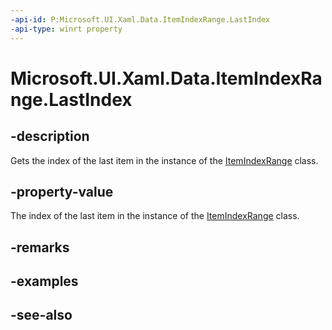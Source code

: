 ```yaml
---
-api-id: P:Microsoft.UI.Xaml.Data.ItemIndexRange.LastIndex
-api-type: winrt property
---
```


<!-- Property syntax
public int LastIndex { get; }
-->

# Microsoft.UI.Xaml.Data.ItemIndexRange.LastIndex

## -description
Gets the index of the last item in the instance of the [ItemIndexRange](itemindexrange.md) class.

## -property-value
The index of the last item in the instance of the [ItemIndexRange](itemindexrange.md) class.

## -remarks

## -examples

## -see-also
